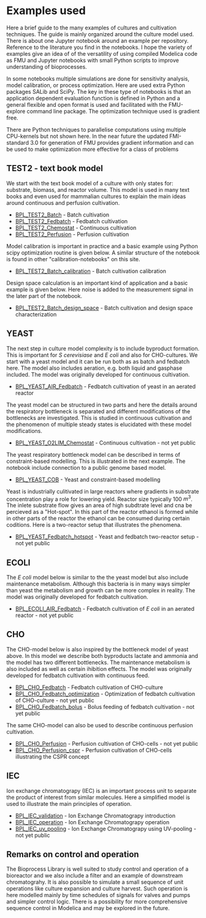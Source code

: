 # Examples used

Here a brief guide to the many examples of cultures and cultivation techniques. The guide is mainly organized around the culture model used. There is about one Jupyter notebook around an example per repository.  Reference to the literature you find in the notebooks. 
I hope the variety of examples give an idea of of the versatility of using compiled Modelica code as FMU and Jupyter notebooks with small Python scripts to improve understanding of bioprocesses.

In some notebooks multiple simulations are done for sensitivity analysis, model calibration, or process optimization.  Here are used extra Python packages SALib and SciPy.  The key in these type of notebooks is that an application dependent evaluation function is defined in Python and a general flexible and open format is used and facilitated with the FMU-explore command line package. The optimization technique used is gradient free. 

There are Python techniques to parallelise computations using multiple CPU-kernels but not shown here. In the near future the updated FMI-standard 3.0 for generation of FMU provides gradient information and can be  used to make optimization more effective for a class of problems

## TEST2 - text book model

We start with the text book model of a culture with only states for: substrate, biomass, and reactor volume. 
This model is used in many text books and even used for mammalian cultures to explain the main ideas around 
continuous and perfusion cultivation.

* [BPL_TEST2_Batch](https://github.com/janpeter19/BPL_TEST2_Batch) - Batch cultivation 
* [BPL_TEST2_Fedbatch](https://github.com/janpeter19/BPL_TEST2_Fedbatch) - Fedbatch cultivation 
* [BPL_TEST2_Chemostat](https://github.com/janpeter19/BPL_TEST2_Chemostat) - Continuous cultivation 
* [BPL_TEST2_Perfusion](https://github.com/janpeter19/BPL_TEST2_Perfusion) - Perfusion cultivation

Model calibration is important in practice and a basic example using Python scipy optimization routine is given below. A similar structure of the notebook is found in other "calibration-notebooks" on this site.

* [BPL_TEST2_Batch_calibration](https://github.com/janpeter19/BPL_TEST2_Batch_calibration) - Batch cultivation calibration 

Design space calculation is an important kind of application and a basic example is given below. Here noise is added to the measurement signal in the later part of the notebook. 

* [BPL_TEST2_Batch_design_space](https://github.com/janpeter19/BPL_TEST2_Batch_design_space) - Batch cultivation and design space characterization

## YEAST

The next step in culture model complexity is to include byproduct formation. This is important for *S cerevisiase* and *E coli* and also for CHO-cultures. We start with a yeast model and it can be run both as as batch and fedbatch here. The model also includes aeration, e.g. both liquid and gasphase included. The model was originally developed for continuous cultivation.

* [BPL_YEAST_AIR_Fedbatch](https://github.com/janpeter19/BPL_YEAST_AIR_Fedbatch) - Fedbatch cultivation of yeast in an aerated reactor 

The yeast model can be structured in two parts and here the details around the respiratory bottleneck is separated and different modifications of the bottlenecks are investigated. This is studied in continuous cultivation and the phenomenon of multiple steady states is elucidated with these model modifications. 

* [BPL_YEAST_O2LIM_Chemostat](https://github.com/janpeter19/BPL_YEAST_O2LIM_Chemostat) - Continuous cultivation - not yet public

The yeast respiratory bottleneck model can be described in terms of constraint-based modelling. This is illustrated in the next example. The notebook include connection to a public genome based model. 

* [BPL_YEAST_COB](https://github.com/janpeter19/BPL_YEAST_COB) - Yeast and constraint-based modelling

Yeast is industrially culitivated in large reactors where gradients in substrate concentration play a role for lowering yield. Reactor size typically 100 $m^3$. The inlete substrate flow gives an area of high subdtrate level and cna be percieved as a "Hot-spot". In this part of the reactor ethanol is formed while in other parts of the reactor the ethanol can be consumed during certain coditions. Here is a two-reactor setup that illustrates the phenomena.

* [BPL_YEAST_Fedbatch_hotspot](https://github.com/janpeter19/BPL_YEAST_Fedbatch_hotspot) - Yeast and fedbatch  two-reactor setup - not yet public


## ECOLI

The *E coli* model below is similar to the the yeast model but also include maintenance metabolism. Although this bacteria is in many ways simpler than yeast the metabolism and growth can be more complex in reality. The model was originally developed for fedbatch cultivation.  

* [BPL_ECOLI_AIR_Fedbatch](https://github.com/janpeter19/BPL_ECOLI_AIR_Fedbatch) - Fedbatch cultivation of *E coli* in an aerated reactor - not yet public

## CHO

The CHO-model below is also inspired by the bottleneck model of yeast above. In this model we describe both byproducts lactate and ammonia and the model has two different bottlenecks. The maintenance metabolism is also included as well as certain ihibition effects. The model was originally developed for fedbatch cultivation with continuous feed. 

* [BPL_CHO_Fedbatch](https://github.com/janpeter19/BPL_CHO_Fedbatch) - Fedbatch cultivation of CHO-culture 
* [BPL_CHO_Fedbatch_optimization](https://github.com/janpeter19/BPL_CHO_Fedbatch_optimization) - Optimization of fedbatch cultivation of CHO-culture - not yet public
* [BPL_CHO_Fedbatch_bolus](https://github.com/janpeter19/BPL_CHO_Fedbatch_bolus) - Bolus feeding of fedbatch cultivation - not yet public

The same CHO-model can also be used to describe continuous perfusion cultivation.

* [BPL_CHO_Perfusion](https://github.com/janpeter19/BPL_CHO_Perfusion) - Perfusion cultivation of CHO-cells - not yet public
* [BPL_CHO_Perfusion_cspr](https://github.com/janpeter19/BPL_CHO_Perfusion_cspr) - Perfusion cultivation of CHO-cells illustrating the CSPR concept

## IEC

Ion exchange chromatograpy (IEC) is an important process unit to separate the product of interest from similar molecules.
Here a simplified model is used to illustrate the main principles of operation.

* [BPL_IEC_validation](https://github.com/janpeter19/BPL_IEC_validation) - Ion Exchange Chromatograpy introduction
* [BPL_IEC_operation](https://github.com/janpeter19/BPL_IEC_operation) - Ion Exchange Chromatograpy operation 
* [BPL_IEC_uv_pooling](https://github.com/janpeter19/BPL_IEC_operation) - Ion Exchange Chromatograpy using UV-pooling - not yet public 

## Remarks on control and operation

The Bioprocess Library is well suited to study control and operation of a bioreactor and we also include a filter and an example of downstream chromatograhy. It is also possible to simulate a small sequence of unit operations like culture expansion and culture harvest. Such operation is here modelled mainly by time schedules of signals for valves and pumps and simpler control logic. There is a possibility for more comprehensive sequence control in Modelica and may be explored in the future.
